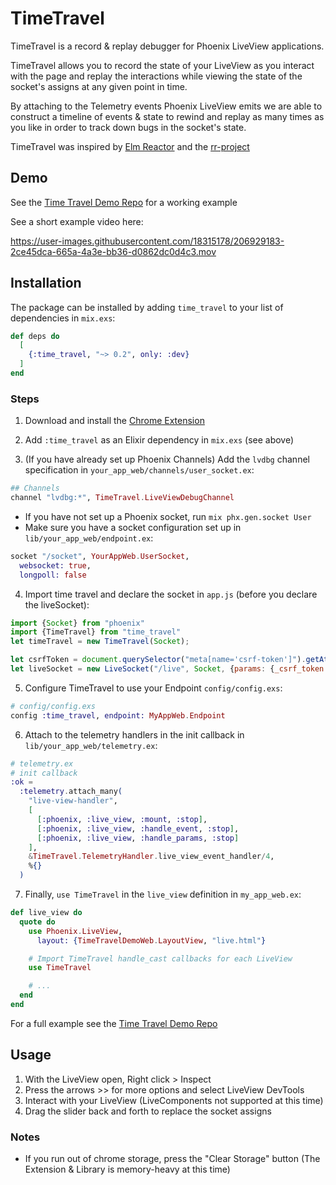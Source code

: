 # TimeTravel

TimeTravel is a record & replay debugger for Phoenix LiveView applications.

TimeTravel allows you to record the state of your LiveView as you interact with the page and replay the interactions while viewing the state of the socket's assigns at any given point in time.

By attaching to the Telemetry events Phoenix LiveView emits we are able to construct a timeline of events & state to rewind and replay as many times as you like in order to track down bugs in the socket's state.

TimeTravel was inspired by [Elm Reactor](https://elm-lang.org/news/time-travel-made-easy) and the [rr-project](https://rr-project.org/)

## Demo

See the [Time Travel Demo Repo](https://github.com/JohnnyCurran/TimeTravelDemo) for a working example

See a short example video here:

https://user-images.githubusercontent.com/18315178/206929183-2ce45dca-665a-4a3e-bb36-d0862dc0d4c3.mov

## Installation

The package can be installed by adding `time_travel` to your list of dependencies in `mix.exs`:

```elixir
def deps do
  [
    {:time_travel, "~> 0.2", only: :dev}
  ]
end
```

### Steps
1. Download and install the [Chrome Extension](https://github.com/JohnnyCurran/LiveViewTimeTravelExtension)

2. Add `:time_travel` as an Elixir dependency in `mix.exs` (see above)

3. (If you have already set up Phoenix Channels) Add the `lvdbg` channel specification in `your_app_web/channels/user_socket.ex`:
```elixir
## Channels
channel "lvdbg:*", TimeTravel.LiveViewDebugChannel
```
  - If you have not set up a Phoenix socket, run `mix phx.gen.socket User`
  - Make sure you have a socket configuration set up in `lib/your_app_web/endpoint.ex`:
  ```elixir
  socket "/socket", YourAppWeb.UserSocket,
    websocket: true,
    longpoll: false
  ```

4. Import time travel and declare the socket in `app.js` (before you declare the liveSocket):
```js
import {Socket} from "phoenix"
import {TimeTravel} from "time_travel"
let timeTravel = new TimeTravel(Socket);

let csrfToken = document.querySelector("meta[name='csrf-token']").getAttribute("content")
let liveSocket = new LiveSocket("/live", Socket, {params: {_csrf_token: csrfToken}})
```

5. Configure TimeTravel to use your Endpoint `config/config.exs`:
```elixir
# config/config.exs
config :time_travel, endpoint: MyAppWeb.Endpoint
```

6. Attach to the telemetry handlers in the init callback in `lib/your_app_web/telemetry.ex`:
```elixir
# telemetry.ex
# init callback
:ok =
  :telemetry.attach_many(
    "live-view-handler",
    [
      [:phoenix, :live_view, :mount, :stop],
      [:phoenix, :live_view, :handle_event, :stop],
      [:phoenix, :live_view, :handle_params, :stop]
    ],
    &TimeTravel.TelemetryHandler.live_view_event_handler/4,
    %{}
  )
```

7. Finally, `use TimeTravel` in the `live_view` definition in `my_app_web.ex`:
```elixir
def live_view do
  quote do
    use Phoenix.LiveView,
      layout: {TimeTravelDemoWeb.LayoutView, "live.html"}

    # Import TimeTravel handle_cast callbacks for each LiveView
    use TimeTravel

    # ...
  end
end
```

For a full example see the [Time Travel Demo Repo](https://github.com/JohnnyCurran/TimeTravelDemo)

## Usage
1. With the LiveView open, Right click > Inspect
2. Press the arrows >> for more options and select LiveView DevTools
3. Interact with your LiveView (LiveComponents not supported at this time)
4. Drag the slider back and forth to replace the socket assigns

### Notes
- If you run out of chrome storage, press the "Clear Storage" button (The Extension & Library is memory-heavy at this time)
